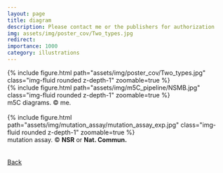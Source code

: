 ```yaml
---
layout: page
title: diagram
description: Please contact me or the publishers for authorization
img: assets/img/poster_cov/Two_types.jpg
redirect: 
importance: 1000
category: illustrations
---
```


<div class="row mt-2 text-center">
    <div class="col-sm mt-3 mt-md-0">
        {% include figure.html path="assets/img/poster_cov/Two_types.jpg" class="img-fluid rounded z-depth-1" zoomable=true %}
    </div>
    <div class="col-sm mt-3 mt-md-0">
        {% include figure.html path="assets/img/m5C_pipeline/NSMB.jpg" class="img-fluid rounded z-depth-1" zoomable=true %}
    </div>
</div>
<div class="caption">
    m5C diagrams. © me.
</div>

<br/>

<div class="row mt-2 text-center">
    <div class="col-sm mt-3 mt-md-0">
    </div>
    <div class="col-sm mt-3 mt-md-0">
        {% include figure.html path="assets/img/mutation_assay/mutation_assay_exp.jpg" class="img-fluid rounded z-depth-1" zoomable=true %}
    </div>
    <div class="col-sm mt-3 mt-md-0">
    </div>
</div>
<div class="caption">
    mutation assay. © <b>NSR</b> or <b>Nat. Commun.</b>
</div>

<br/>

<br/>
<a href="/gallery/"><u>Back</u></a>